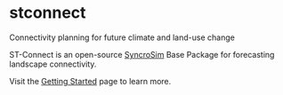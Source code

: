 # stconnect
Connectivity planning for future climate and land-use change

ST-Connect is an open-source [SyncroSim](https://syncrosim.com/) Base Package for forecasting landscape connectivity.

Visit the [Getting Started](https://apexrms.github.io/stconnect/) page to learn more.
